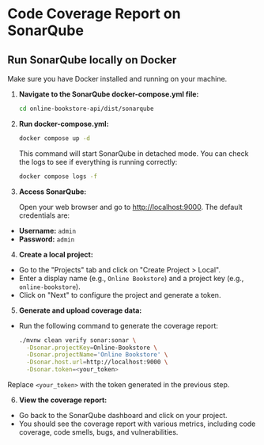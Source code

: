 # Code Coverage Report on SonarQube

## Run SonarQube locally on Docker

Make sure you have Docker installed and running on your machine.

1. **Navigate to the SonarQube docker-compose.yml file:**

    ```bash
    cd online-bookstore-api/dist/sonarqube
    ```

2. **Run docker-compose.yml:**

    ```bash
    docker compose up -d
    ```

   This command will start SonarQube in detached mode. You can check the logs to see if everything is running correctly:

    ```bash
    docker compose logs -f
    ```

3. **Access SonarQube:**

   Open your web browser and go to [http://localhost:9000](http://localhost:9000). The default credentials are:

  - **Username:** `admin`
  - **Password:** `admin`

4. **Create a local project:**

  - Go to the "Projects" tab and click on "Create Project > Local".
  - Enter a display name (e.g., `Online Bookstore`) and a project key (e.g., `online-bookstore`).
  - Click on "Next" to configure the project and generate a token.

5. **Generate and upload coverage data:**

  - Run the following command to generate the coverage report:

    ```bash
    ./mvnw clean verify sonar:sonar \
      -Dsonar.projectKey=Online-Bookstore \
      -Dsonar.projectName='Online Bookstore' \
      -Dsonar.host.url=http://localhost:9000 \
      -Dsonar.token=<your_token>
    ```

   Replace `<your_token>` with the token generated in the previous step.

6. **View the coverage report:**

  - Go back to the SonarQube dashboard and click on your project.
  - You should see the coverage report with various metrics, including code coverage, code smells, bugs, and
    vulnerabilities.
